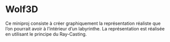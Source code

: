 # Wolf3D
Ce miniproj consiste à créer graphiquement la représentation réaliste que l’on pourrait avoir à l’intérieur d’un labyrinthe. La représentation est réalisée en utilisant le principe du Ray-Casting.

